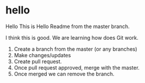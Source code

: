 # hello
Hello
This is Hello Readme from the master branch. 

I think this is good. We are learning how does Git work. 
1. Create a branch from the master (or any branches) 
2. Make changes/updates
3. Create pull request. 
4. Once pull request approved, merge with the master. 
5. Once merged we can remove the branch. 




